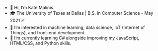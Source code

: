 - 👋  Hi, I’m Kate Malinis. 
- 🎓  The University of Texas at Dallas | B.S. in Computer Science - May 2021 ☄️
- 👀  I’m interested in machine learning, data science, IoT (Internet of Things), and front-end development.
- 🌱  I’m currently learning C# alongside improving my JavaScript, HTML/CSS, and Python skills.


<!---
kgmalinis/kgmalinis is a ✨ special ✨ repository because its `README.md` (this file) appears on your GitHub profile.
You can click the Preview link to take a look at your changes.
--->
